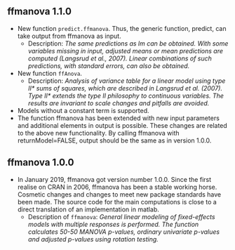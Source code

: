 ## ffmanova 1.1.0

* New function `predict.ffmanova`. Thus, the generic function, predict, can take output from ffmanova as input. 
  - Description: _The same predictions as lm can be obtained. With some variables missing in input, adjusted means or mean predictions are computed (Langsrud et al., 2007). Linear combinations of such predictions, with standard errors, can also be obtained._
* New function `ffAnova`. 
  - Description: _Analysis of variance table for a linear model using type II&ast; sums of squares, which are described in Langsrud et al. (2007). Type II&ast; extends the type II philosophy to continuous variables. The results are invariant to scale changes and pitfalls are avoided._
* Models without a constant term is supported.
* The function ffmanova has been extended with new input parameters and additional elements in output is possible. These changes are related to the above new functionality. By calling ffmanova with returnModel=FALSE, output should be the same as in version 1.0.0. 


## ffmanova 1.0.0

* In January 2019, ffmanova got version number 1.0.0.  Since the first realise on CRAN in 2006, ffmanova has been a stable working horse. Cosmetic changes and changes to meet new package standards have been made. The source code for the main computations is close to a direct translation of an implementation in matlab. 
  - Description of `ffmanova`: _General linear modeling of fixed-effects models with multiple responses is performed. The function calculates 50-50 MANOVA p-values, ordinary univariate p-values and adjusted p-values using rotation testing._
